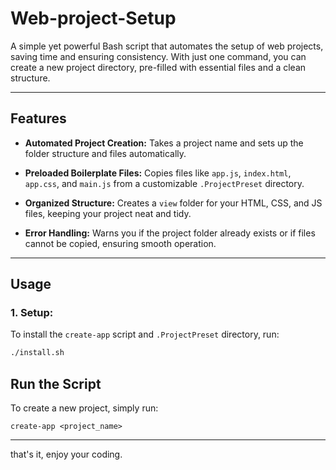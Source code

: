 # **Web-project-Setup**

A simple yet powerful Bash script that automates the setup of web projects, saving time and ensuring consistency. With just one command, you can create a new project directory, pre-filled with essential files and a clean structure.

---

## **Features**
- **Automated Project Creation:**
  Takes a project name and sets up the folder structure and files automatically.

- **Preloaded Boilerplate Files:**
  Copies files like `app.js`, `index.html`, `app.css`, and `main.js` from a customizable `.ProjectPreset` directory.

- **Organized Structure:**
  Creates a `view` folder for your HTML, CSS, and JS files, keeping your project neat and tidy.

- **Error Handling:**
  Warns you if the project folder already exists or if files cannot be copied, ensuring smooth operation.

---

## **Usage**

### 1. **Setup:**
To install the `create-app` script and `.ProjectPreset` directory, run:

```bash
./install.sh

```
## Run the Script

To create a new project, simply run:

```
create-app <project_name>
```
----
that's it, enjoy your coding.
